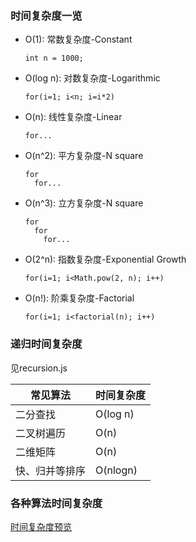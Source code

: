 ### 时间复杂度一览
- O(1): 常数复杂度-Constant
  ```
  int n = 1000;
  ```
- O(log n): 对数复杂度-Logarithmic
  ```
  for(i=1; i<n; i=i*2)
  ```
- O(n): 线性复杂度-Linear
  ```
  for... 
  ```
- O(n^2): 平方复杂度-N square
  ```
  for
    for...
  ```
- O(n^3): 立方复杂度-N square
  ```
  for
    for
      for...
  ```
- O(2^n): 指数复杂度-Exponential Growth
  ```
  for(i=1; i<Math.pow(2, n); i++)
  ```
- O(n!): 阶乘复杂度-Factorial
  ```
  for(i=1; i<factorial(n); i++)
  ```

### 递归时间复杂度
见recursion.js

|常见算法|时间复杂度|
|-|-|
|二分查找|O(log n)|
|二叉树遍历|O(n)|
|二维矩阵|O(n)|
|快、归并等排序|O(nlogn)|

### 各种算法时间复杂度
<a href='http://www.bigocheatsheet.com/' >时间复杂度预览</a>